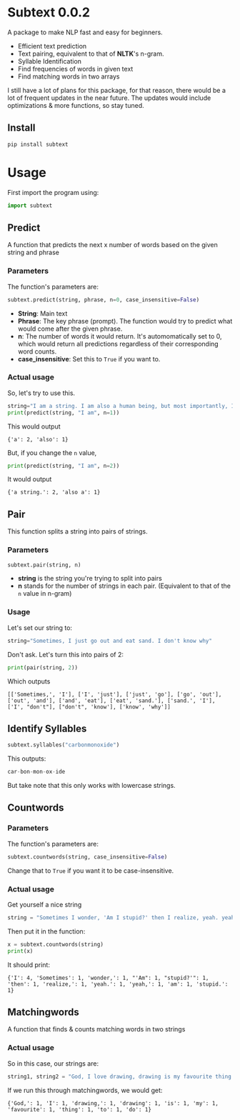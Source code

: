 # Subtext 0.0.2
A package to make NLP fast and easy for beginners.

- Efficient text prediction 
- Text pairing, equivalent to that of **NLTK**'s n-gram.
- Syllable Identification
- Find frequencies of words in given text
- Find matching words in two arrays

I still have a lot of plans for this package, for that reason, there would be a lot of frequent updates in the near future. The updates would include optimizations & more functions, so stay tuned.

## Install
```
pip install subtext
```

# Usage
First import the program using:
```python
import subtext
```
## Predict
A function that predicts the next x number of words based on the given string and phrase
### Parameters
The function's parameters are:
```python
subtext.predict(string, phrase, n=0, case_insensitive=False)
```
* **String**: Main text
* **Phrase**: The key phrase (prompt). The function would try to predict what would come after the given phrase.
* **n**: The number of words it would return. It's automomatically set to 0, which would return all predictions regardless of their corresponding word counts.
* **case_insensitive**: Set this to ```True``` if you want to.

### Actual usage
So, let's try to use this.
```python
string="I am a string. I am also a human being, but most importantly, I am a string."
print(predict(string, "I am", n=1))
```
This would output

```
{'a': 2, 'also': 1}
```

But, if you change the ```n``` value,
```python
print(predict(string, "I am", n=2))
```
It would output
```
{'a string.': 2, 'also a': 1}
```
## Pair
This function splits a string into pairs of strings.

### Parameters
```python
subtext.pair(string, n)
```
- **string** is the string you're trying to split into pairs
- **n** stands for the number of strings in each pair. (Equivalent to that of the ```n``` value in n-gram)

### Usage
Let's set our string to:
```python
string="Sometimes, I just go out and eat sand. I don't know why"
``` 
Don't ask.
Let's turn this into pairs of 2:
```python
print(pair(string, 2))
```
Which outputs
```
[['Sometimes,', 'I'], ['I', 'just'], ['just', 'go'], ['go', 'out'], ['out', 'and'], ['and', 'eat'], ['eat', 'sand.'], ['sand.', 'I'], ['I', "don't"], ["don't", 'know'], ['know', 'why']]
```

## Identify Syllables
```python
subtext.syllables("carbonmonoxide")
```
This outputs:
```python
car-bon-mon-ox-ide
```
But take note that this only works with lowercase strings.

## Countwords
### Parameters
The function's parameters are:
```python
subtext.countwords(string, case_insensitive=False)
```
Change that to ```True```  if you want it to be case-insensitive.

### Actual usage
Get yourself a nice string
```python
string = "Sometimes I wonder, 'Am I stupid?' then I realize, yeah. yeah, I am stupid."
```

Then put it in the function:
```python
x = subtext.countwords(string)
print(x)
```
It should print:
```
{'I': 4, 'Sometimes': 1, 'wonder,': 1, "'Am": 1, "stupid?'": 1, 'then': 1, 'realize,': 1, 'yeah.': 1, 'yeah,': 1, 'am': 1, 'stupid.': 1}
```

## Matchingwords
A function that finds & counts matching words in two strings

### Actual usage
So in this case, our strings are:
```python
string1, string2 = "God, I love drawing, drawing is my favourite thing to do", "God, I hate drawing, drawing is my least favourite thing to do"
```

If we run this through matchingwords, we would get:
```
{'God,': 1, 'I': 1, 'drawing,': 1, 'drawing': 1, 'is': 1, 'my': 1, 'favourite': 1, 'thing': 1, 'to': 1, 'do': 1}
```
